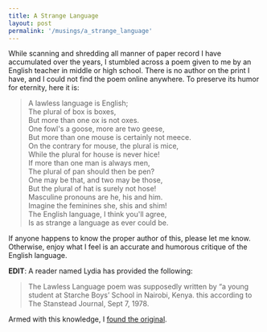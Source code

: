```yaml
---
title: A Strange Language
layout: post
permalink: '/musings/a_strange_language'
---
```


While scanning and shredding all manner of paper record I have accumulated over the years, I stumbled across a poem given to me by an English teacher in middle or high school. There is no author on the print I have, and I could not find the poem online anywhere. To preserve its humor for eternity, here it is:

> A lawless language is English;  
> The plural of box is boxes,  
> But more than one ox is not oxes.  
> One fowl's a goose, more are two geese,  
> But more than one mouse is certainly not meece.  
> On the contrary for mouse, the plural is mice,  
> While the plural for house is never hice!  
> If more than one man is always men,  
> The plural of pan should then be pen?  
> One may be that, and two may be those,  
> But the plural of hat is surely not hose!  
> Masculine pronouns are he, his and him.  
> Imagine the feminines she, shis and shim!  
> The English language, I think you'll agree,  
> Is as strange a language as ever could be. 

If anyone happens to know the proper author of this, please let me know. Otherwise, enjoy what I feel is an accurate and humorous critique of the English language.

**EDIT**: A reader named Lydia has provided the following:

> The Lawless Language poem was supposedly written by “a young student at Starche Boys’ School in Nairobi, Kenya. this according to The Stanstead Journal, Sept 7, 1978.

Armed with this knowledge, I [found the original](http://news.google.com/newspapers?nid=805&dat=19780907&id=b4IvAAAAIBAJ&sjid=SkkDAAAAIBAJ&pg=4079,4760600).
